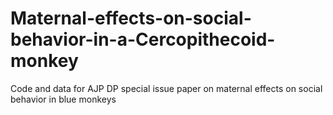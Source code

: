 # Maternal-effects-on-social-behavior-in-a-Cercopithecoid-monkey
Code and data for AJP DP special issue paper on maternal effects on social behavior in blue monkeys
